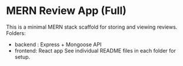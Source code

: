 # MERN Review App (Full)
This is a minimal MERN stack scaffold for storing and viewing reviews.
Folders:
- backend : Express + Mongoose API
- frontend: React app
See individual README files in each folder for setup.
